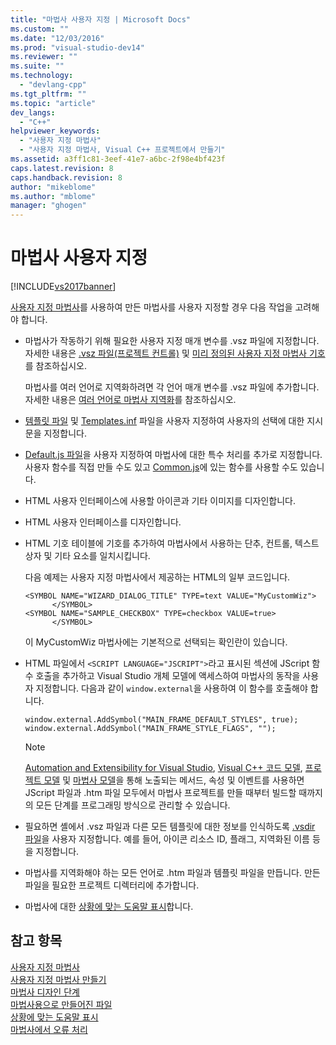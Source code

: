```yaml
---
title: "마법사 사용자 지정 | Microsoft Docs"
ms.custom: ""
ms.date: "12/03/2016"
ms.prod: "visual-studio-dev14"
ms.reviewer: ""
ms.suite: ""
ms.technology: 
  - "devlang-cpp"
ms.tgt_pltfrm: ""
ms.topic: "article"
dev_langs: 
  - "C++"
helpviewer_keywords: 
  - "사용자 지정 마법사"
  - "사용자 지정 마법사, Visual C++ 프로젝트에서 만들기"
ms.assetid: a3ff1c81-3eef-41e7-a6bc-2f98e4bf423f
caps.latest.revision: 8
caps.handback.revision: 8
author: "mikeblome"
ms.author: "mblome"
manager: "ghogen"
---
```

# 마법사 사용자 지정
[!INCLUDE[vs2017banner](../assembler/inline/includes/vs2017banner.md)]

[사용자 지정 마법사](../ide/application-settings-custom-wizard.md)를 사용하여 만든 마법사를 사용자 지정할 경우 다음 작업을 고려해야 합니다.  
  
-   마법사가 작동하기 위해 필요한 사용자 지정 매개 변수를 .vsz 파일에 지정합니다.  자세한 내용은 [.vsz 파일\(프로젝트 컨트롤\)](../ide/dot-vsz-file-project-control.md) 및 [미리 정의된 사용자 지정 마법사 기호](../ide/custom-parameters-in-the-wizard-dot-vsz-file.md)를 참조하십시오.  
  
     마법사를 여러 언어로 지역화하려면 각 언어 매개 변수를 .vsz 파일에 추가합니다.  자세한 내용은 [여러 언어로 마법사 지역화](../ide/localizing-a-wizard-to-multiple-languages.md)를 참조하십시오.  
  
-   [템플릿 파일](../ide/template-files.md) 및 [Templates.inf](../ide/templates-inf-file.md) 파일을 사용자 지정하여 사용자의 선택에 대한 지시문을 지정합니다.  
  
-   [Default.js 파일](../ide/jscript-file.md)을 사용자 지정하여 마법사에 대한 특수 처리를 추가로 지정합니다.  사용자 함수를 직접 만들 수도 있고 [Common.js](../ide/customizing-cpp-wizards-with-common-jscript-functions.md)에 있는 함수를 사용할 수도 있습니다.  
  
-   HTML 사용자 인터페이스에 사용할 아이콘과 기타 이미지를 디자인합니다.  
  
-   HTML 사용자 인터페이스를 디자인합니다.  
  
-   HTML 기호 테이블에 기호를 추가하여 마법사에서 사용하는 단추, 컨트롤, 텍스트 상자 및 기타 요소를 일치시킵니다.  
  
     다음 예제는 사용자 지정 마법사에서 제공하는 HTML의 일부 코드입니다.  
  
    ```  
    <SYMBOL NAME="WIZARD_DIALOG_TITLE" TYPE=text VALUE="MyCustomWiz">  
          </SYMBOL>  
    <SYMBOL NAME="SAMPLE_CHECKBOX" TYPE=checkbox VALUE=true>  
          </SYMBOL>  
    ```  
  
     이 MyCustomWiz 마법사에는 기본적으로 선택되는 확인란이 있습니다.  
  
-   HTML 파일에서 `<SCRIPT LANGUAGE="JSCRIPT">`라고 표시된 섹션에 JScript 함수 호출을 추가하고 Visual Studio 개체 모델에 액세스하여 마법사의 동작을 사용자 지정합니다.  다음과 같이 `window.external`을 사용하여 이 함수를 호출해야 합니다.  
  
    ```  
    window.external.AddSymbol("MAIN_FRAME_DEFAULT_STYLES", true);  
    window.external.AddSymbol("MAIN_FRAME_STYLE_FLAGS", "");  
    ```  
  
    > [!NOTE]
    >  [Automation and Extensibility for Visual Studio](../Topic/Automation%20and%20Extensibility%20for%20Visual%20Studio.md), [Visual C\+\+ 코드 모델](http://msdn.microsoft.com/ko-kr/dd6452c2-1054-44a1-b0eb-639a94a1216b), [프로젝트 모델](http://msdn.microsoft.com/ko-kr/06c1bbd9-4c79-4f97-ad6d-2b1dea8ecd1f) 및 [마법사 모델](http://msdn.microsoft.com/ko-kr/159395ac-33c7-47bf-ad42-4e1435ddc758)을 통해 노출되는 메서드, 속성 및 이벤트를 사용하면 JScript 파일과 .htm 파일 모두에서 마법사 프로젝트를 만들 때부터 빌드할 때까지의 모든 단계를 프로그래밍 방식으로 관리할 수 있습니다.  
  
-   필요하면 셸에서 .vsz 파일과 다른 모든 템플릿에 대한 정보를 인식하도록 [.vsdir 파일](../Topic/Adding%20Wizards%20to%20the%20Add%20Item%20and%20New%20Project%20Dialog%20Boxes%20by%20Using%20.Vsdir%20Files.md)을 사용자 지정합니다.  예를 들어, 아이콘 리소스 ID, 플래그, 지역화된 이름 등을 지정합니다.  
  
-   마법사를 지역화해야 하는 모든 언어로 .htm 파일과 템플릿 파일을 만듭니다.  만든 파일을 필요한 프로젝트 디렉터리에 추가합니다.  
  
-   마법사에 대한 [상황에 맞는 도움말 표시](../ide/providing-context-sensitive-help.md)합니다.  
  
## 참고 항목  
 [사용자 지정 마법사](../ide/custom-wizard.md)   
 [사용자 지정 마법사 만들기](../ide/creating-a-custom-wizard.md)   
 [마법사 디자인 단계](../ide/steps-to-designing-a-wizard.md)   
 [마법사용으로 만들어진 파일](../ide/files-created-for-your-wizard.md)   
 [상황에 맞는 도움말 표시](../ide/providing-context-sensitive-help.md)   
 [마법사에서 오류 처리](../ide/handling-errors-in-wizards.md)
